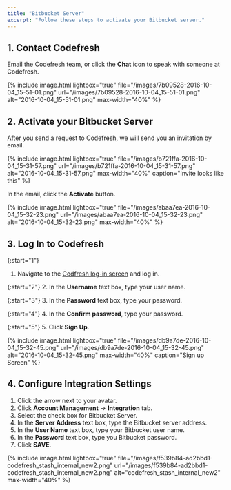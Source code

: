 ```yaml
---
title: "Bitbucket Server"
excerpt: "Follow these steps to activate your Bitbucket server."
---
```

## 1. Contact Codefresh
Email the Codefresh team, or click the **Chat** icon to speak with someone at Codefresh.

{% include image.html 
lightbox="true" 
file="/images/7b09528-2016-10-04_15-51-01.png" 
url="/images/7b09528-2016-10-04_15-51-01.png"
alt="2016-10-04_15-51-01.png"
max-width="40%"
%}

## 2. Activate your Bitbucket Server

After you send a request to Codefresh, we will send you an invitation by email.

{% include image.html 
lightbox="true" 
file="/images/b721ffa-2016-10-04_15-31-57.png" 
url="/images/b721ffa-2016-10-04_15-31-57.png"
alt="2016-10-04_15-31-57.png"
max-width="40%"
caption="Invite looks like this"
%}

In the email, click the **Activate** button.

{% include image.html 
lightbox="true" 
file="/images/abaa7ea-2016-10-04_15-32-23.png" 
url="/images/abaa7ea-2016-10-04_15-32-23.png"
alt="2016-10-04_15-32-23.png"
max-width="40%"
%}

## 3. Log In to Codefresh

{:start="1"}
1. Navigate to the [Codfresh log-in screen](http://google.com) and log in.

{:start="2"}
2. In the **Username** text box, type your user name.

{:start="3"}
3. In the **Password** text box, type your password.

{:start="4"}
4. In the **Confirm password**, type your password.

{:start="5"}
5. Click **Sign Up**.

{% include image.html 
lightbox="true" 
file="/images/db9a7de-2016-10-04_15-32-45.png" 
url="/images/db9a7de-2016-10-04_15-32-45.png"
alt="2016-10-04_15-32-45.png"
max-width="40%"
caption="Sign up Screen"
%}

## 4. Configure Integration Settings
1. Click the arrow next to your avatar.
2. Click **Account Management** -> **Integration** tab.
3. Select the check box for Bitbucket Server.
4. In the **Server Address** text box, type the Bitbucket server address.
5. In the **User Name** text box, type your Bitbucket user name.
6. In the **Password** text box, type you Bitbucket password.
7. Click **SAVE**.

{% include image.html 
lightbox="true" 
file="/images/f539b84-ad2bbd1-codefresh_stash_internal_new2.png" 
url="/images/f539b84-ad2bbd1-codefresh_stash_internal_new2.png"
alt="codefresh_stash_internal_new2"
max-width="40%"
%}

